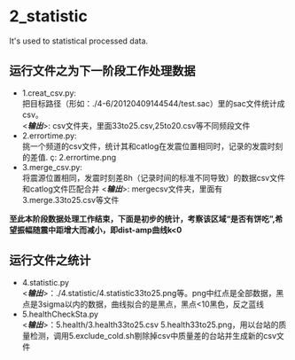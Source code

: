 # 2_statistic
It's used to statistical processed data.

## 运行文件之为下一阶段工作处理数据
* 1.creat_csv.py:  
  把目标路径（形如：./4-6/20120409144544/test.sac）里的sac文件统计成csv。  
  <_**输出**_>: csv文件夹，里面33to25.csv,25to20.csv等不同频段文件
* 2.errortime.py:  
  挑一个频道的csv文件，统计其和catlog在发震位置相同时，记录的发震时刻的差值.
  ç: 2.errortime.png
* 3.merge_csv.py:  
  将震源位置相同，发震时刻差8h（记录时间的标准不同导致）的数据csv文件和catlog文件匹配合并
  <_**输出**_>: mergecsv文件夹，里面有3.merge.33to25.csv等文件

**至此本阶段数据处理工作结束，下面是初步的统计，考察该区域“是否有饼吃”,希望振幅随震中距增大而减小，即dist-amp曲线k<0**

## 运行文件之统计
* 4.statistic.py  
  <_**输出**_>：./4.statistic/4.statistic33to25.png等。png中红点是全部数据，黑点是3sigma以内的数据，曲线拟合的是黑点，黑点<10黑色，反之蓝线
* 5.healthCheckSta.py  
  <_**输出**_>：5.health/3.health33to25.csv 5.health33to25.png，用以台站的质量检测，调用5.exclude_cold.sh剔除掉csv中质量差的台站并生成新的csv文件
